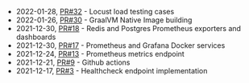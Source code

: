 * 2022-01-28, [PR#32](https://github.com/brsyuksel/xurl/pull/32)  - Locust load testing cases
* 2022-01-26, [PR#30](https://github.com/brsyuksel/xurl/pull/30)  - GraalVM Native Image building
* 2021-12-30, [PR#18](https://github.com/brsyuksel/xurl/pull/18)  - Redis and Postgres Prometheus exporters and dashboards
* 2021-12-30, [PR#17](https://github.com/brsyuksel/xurl/pull/17)  - Prometheus and Grafana Docker services
* 2021-12-24, [PR#13](https://github.com/brsyuksel/xurl/pull/13)  - Prometheus metrics endpoint
* 2021-12-21, [PR#9](https://github.com/brsyuksel/xurl/pull/9)    - Github actions
* 2021-12-17, [PR#3](https://github.com/brsyuksel/xurl/pull/3)    - Healthcheck endpoint implementation
